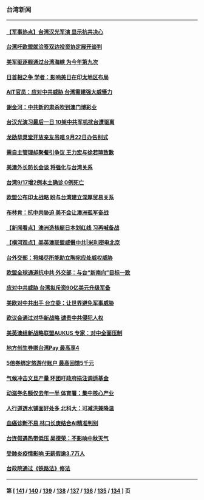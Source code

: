 ### 台湾新闻
---
#### [【军事热点】台湾汉光军演 显示抗共决心](../../pages/ncid1349361/n13239198.md) 
#### [台湾吁欧盟就洽签双边投资协定展开谈判](../../pages/ncid1349361/n13243441.md) 
#### [美军驱逐舰通过台湾海峡 为今年第九次](../../pages/ncid1349361/n13243080.md) 
#### [日首相之争 学者：影响美日在印太地区布局](../../pages/ncid1349361/n13242715.md) 
#### [AIT官员：应对中共威胁 台湾需建强大威慑力](../../pages/ncid1349361/n13242895.md) 
#### [谢金河：中共新的肃杀吹到澳门博彩业](../../pages/ncid1349361/n13242232.md) 
#### [台汉光演习最后一日 10架中共军机扰台遭驱离](../../pages/ncid1349361/n13242080.md) 
#### [龙劭华灵堂开放亲友吊唁 9月22日办告别式](../../pages/ncid1349361/n13241083.md) 
#### [需自主管理却聚餐引争议 王力宏与徐若瑄致歉](../../pages/ncid1349361/n13241349.md) 
#### [美澳外长防长会谈 将强化与台湾关系](../../pages/ncid1349361/n13240585.md) 
#### [台湾9/17增2例本土确诊 0例死亡](../../pages/ncid1349361/n13240853.md) 
#### [欧盟公布印太战略 盼与台湾建立深厚贸易关系](../../pages/ncid1349361/n13240491.md) 
#### [布林肯：抗中共胁迫 美不会让澳洲孤军奋战](../../pages/ncid1349361/n13240132.md) 
#### [【新闻看点】澳洲造核艇日本划红线 习再喊备战](../../pages/ncid1349361/n13239839.md) 
#### [【横河观点】美英澳联盟威慑中共|米利密电北京](../../pages/ncid1349361/n13239939.md) 
#### [台外交部：将竭尽所能助立陶宛应处威权威胁](../../pages/ncid1349361/n13238956.md) 
#### [欧盟全球通道抗中共 外交部：与台“新南向”目标一致](../../pages/ncid1349361/n13238870.md) 
#### [应对中共威胁 台湾拟斥资90亿美元升级军备](../../pages/ncid1349361/n13239241.md) 
#### [美欧对中共出手 台立委：让世界避免军事威胁](../../pages/ncid1349361/n13238814.md) 
#### [欧议会通过对华新战略 谴责中共侵犯人权](../../pages/ncid1349361/n13238714.md) 
#### [美英澳组新战略联盟AUKUS 专家：对中全面压制](../../pages/ncid1349361/n13239168.md) 
#### [地方创生券绑台湾Pay 最高享4](../../pages/ncid1349361/n13239171.md) 
#### [5倍券绑定悠游付账户 最高回馈5千元](../../pages/ncid1349361/n13239029.md) 
#### [气候冲击文旦产量 环团吁政府挹注调适基金](../../pages/ncid1349361/n13239035.md) 
#### [动滋券名额仅去年一半 体育署：集中核心产业](../../pages/ncid1349361/n13239038.md) 
#### [人行道透水铺面好处多 北科大：可减洪兼降温](../../pages/ncid1349361/n13239042.md) 
#### [血癌诊断不易 林口长庚结合AI精准判别](../../pages/ncid1349361/n13239045.md) 
#### [台连假遇热带低压 吴德荣：不影响中秋天气](../../pages/ncid1349361/n13239027.md) 
#### [受肺炎疫情影响 无薪假逾3.7万人](../../pages/ncid1349361/n13239033.md) 
#### [台政院通过《铁路法》修法](../../pages/ncid1349361/n13238961.md) 

---
#### 第 [ [141](./141.md) / [140](./140.md) / [139](./139.md) / [138](./138.md) / [137](./137.md) / [136](./136.md) / [135](./135.md) / [134](./134.md) ] 页

